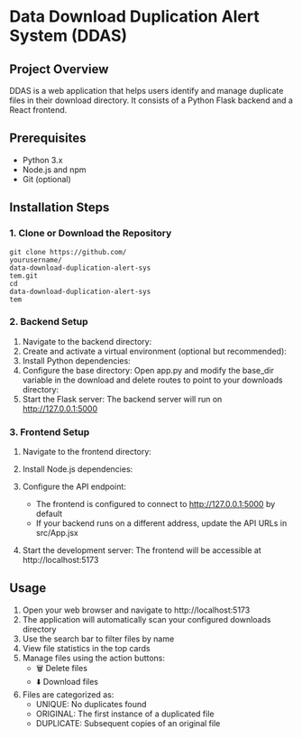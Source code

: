 # Data Download Duplication Alert System (DDAS)

## Project Overview
DDAS is a web application that helps users identify and manage duplicate files in their download directory. It consists of a Python Flask backend and a React frontend.

## Prerequisites
- Python 3.x
- Node.js and npm
- Git (optional)
## Installation Steps
### 1. Clone or Download the Repository
```
git clone https://github.com/
yourusername/
data-download-duplication-alert-sys
tem.git
cd 
data-download-duplication-alert-sys
tem
```
### 2. Backend Setup
1. Navigate to the backend directory:
2. Create and activate a virtual environment (optional but recommended):
3. Install Python dependencies:
4. Configure the base directory:
   Open app.py and modify the base_dir variable in the download and delete routes to point to your downloads directory:
5. Start the Flask server:
The backend server will run on http://127.0.0.1:5000

### 3. Frontend Setup
1. Navigate to the frontend directory:
2. Install Node.js dependencies:
3. Configure the API endpoint:
   
   - The frontend is configured to connect to http://127.0.0.1:5000 by default
   - If your backend runs on a different address, update the API URLs in src/App.jsx
4. Start the development server:
The frontend will be accessible at http://localhost:5173

## Usage
1. Open your web browser and navigate to http://localhost:5173
2. The application will automatically scan your configured downloads directory
3. Use the search bar to filter files by name
4. View file statistics in the top cards
5. Manage files using the action buttons:
   - 🗑️ Delete files
   - ⬇️ Download files
6. Files are categorized as:
   - UNIQUE: No duplicates found
   - ORIGINAL: The first instance of a duplicated file
   - DUPLICATE: Subsequent copies of an original file
